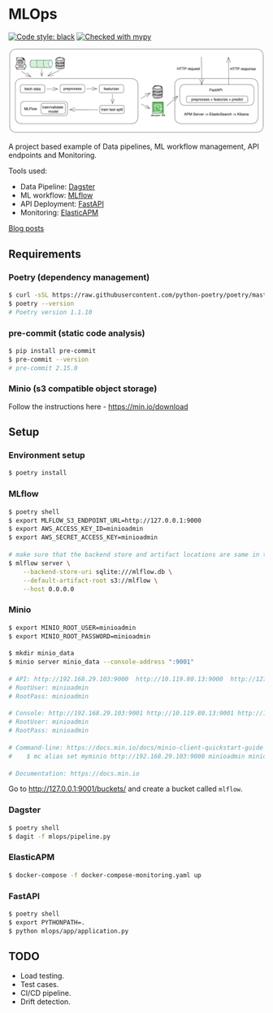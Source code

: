 # MLOps

[![Code style: black](https://img.shields.io/badge/code%20style-black-000000.svg)](https://github.com/psf/black)
[![Checked with mypy](http://www.mypy-lang.org/static/mypy_badge.svg)](http://mypy-lang.org/)

![MLops](docs/images/mlops.png)

A project based example of Data pipelines, ML workflow management, API endpoints
and Monitoring.

Tools used:
- Data Pipeline: [Dagster](https://github.com/dagster-io/dagster)
- ML workflow: [MLflow](https://github.com/mlflow/mlflow)
- API Deployment: [FastAPI](https://github.com/tiangolo/fastapi)
- Monitoring: [ElasticAPM](https://www.elastic.co/apm/)

[Blog posts](https://kuutsav.github.io/mlops/mlops_template/setup/)

## Requirements

### Poetry (dependency management)

```bash
$ curl -sSL https://raw.githubusercontent.com/python-poetry/poetry/master/get-poetry.py | python -
$ poetry --version
# Poetry version 1.1.10
```

### pre-commit (static code analysis)

```bash
$ pip install pre-commit
$ pre-commit --version
# pre-commit 2.15.0
```

### Minio (s3 compatible object storage)

Follow the instructions here - https://min.io/download

## Setup

### Environment setup

```bash
$ poetry install
```

### MLflow

```bash
$ poetry shell
$ export MLFLOW_S3_ENDPOINT_URL=http://127.0.0.1:9000
$ export AWS_ACCESS_KEY_ID=minioadmin
$ export AWS_SECRET_ACCESS_KEY=minioadmin

# make sure that the backend store and artifact locations are same in the .env file as well
$ mlflow server \
    --backend-store-uri sqlite:///mlflow.db \
    --default-artifact-root s3://mlflow \
    --host 0.0.0.0
```

### Minio

```bash
$ export MINIO_ROOT_USER=minioadmin
$ export MINIO_ROOT_PASSWORD=minioadmin

$ mkdir minio_data
$ minio server minio_data --console-address ":9001"

# API: http://192.168.29.103:9000  http://10.119.80.13:9000  http://127.0.0.1:9000
# RootUser: minioadmin
# RootPass: minioadmin

# Console: http://192.168.29.103:9001 http://10.119.80.13:9001 http://127.0.0.1:9001
# RootUser: minioadmin
# RootPass: minioadmin

# Command-line: https://docs.min.io/docs/minio-client-quickstart-guide
#    $ mc alias set myminio http://192.168.29.103:9000 minioadmin minioadmin

# Documentation: https://docs.min.io
```
Go to http://127.0.0.1:9001/buckets/ and create a bucket called `mlflow`.


### Dagster

```bash
$ poetry shell
$ dagit -f mlops/pipeline.py
```

### ElasticAPM

```bash
$ docker-compose -f docker-compose-monitoring.yaml up
```

### FastAPI

```bash
$ poetry shell
$ export PYTHONPATH=.
$ python mlops/app/application.py
```


## TODO
- Load testing.
- Test cases.
- CI/CD pipeline.
- Drift detection.
